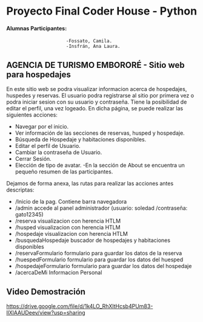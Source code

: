 # Proyecto Final Coder House - Python

#### Alumnas Participantes: 
                          -Fossato, Camila.
                          -Insfrán, Ana Laura.

## AGENCIA DE TURISMO EMBORORÉ - Sitio web para hospedajes
En este sitio web se podra visualizar informacion acerca de hospedajes, huspedes y reservas.
El usuario podra registrarse al sitio por primera vez o podra iniciar sesion con su usuario y contraseña. Tiene la posibilidad de editar el perfil, una vez logeado.
En dicha página, se puede realizar las siguientes acciones:
- Navegar por el inicio.
- Ver información de las secciones de reservas, husped y hospedaje.
- Búsqueda de Hospedaje y habitaciones disponibles.
- Editar el perfil de Usuario.
- Cambiar la contraseña de Usuario.
- Cerrar Sesión.
- Elección de tipo de avatar.
-En la sección de About se encuentra un pequeño resumen de las participantes.

Dejamos de forma anexa, las rutas para realizar las acciones antes descriptas:
- /Inicio de la pag. Contiene barra navegadora
- /admin accede al panel administrador (usuario: soledad /contraseña: gato12345)
- /reserva visualizacion con herencia HTLM
- /husped visualizacion con herencia HTLM
- /hospedaje visualizacion con herencia HTLM
- /busquedaHospedaje buscador de hospedajes y habitaciones disponibles
- /reservaFormulario formulario para guardar los datos de la reserva
- /huespedFormulario formulario para guardar los datos del huesped
- /hospedajeFormulario formulario para guardar los datos del hospedaje
- /acercaDeMi Informacion Personal



## Video Demostración
https://drive.google.com/file/d/1k4LO_RhXltHcsb4PUm83-llXlAAUDeev/view?usp=sharing
